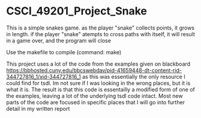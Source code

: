 # CSCI_49201_Project_Snake

This is a simple snakes game. as the player "snake" collects points, it grows in length. if the player "snake" atempts to cross paths with itself,
it will result in a game over, and the program will close

Use the makefile to compile (command: make)

This project uses a lot of the code from the examples given on blackboard https://bbhosted.cuny.edu/bbcswebdav/pid-41659448-dt-content-rid-344727816_1/xid-344727816_1
as this was essentially the only resource I could find for tsdl. Im not sure if I was looking in the wrong places, but it is what it is. The result is that this code is essentailly a modified form of one of the 
examples, leaving a lot of the underlying tsdl code intact. Most new parts of the code are focused in specific places that I will go into further detail in my written report
